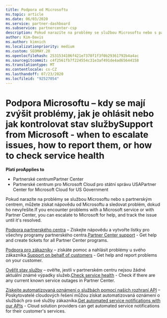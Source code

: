 ```yaml
---
title: Podpora od Microsoftu
ms.topic: article
ms.date: 06/03/2020
ms.service: partner-dashboard
ms.subservice: partnercenter-csp
description: Pokud narazíte na problémy se službou Microsoftu nebo s partnerským centrem, můžete postoupit do Microsoftu a vyřešit problém, dokud ho nevyřešíte.
author: Kim-Davis
ms.author: kimnich
ms.localizationpriority: medium
ms.custom: SEOMAY.20
ms.openlocfilehash: 2531534106f421e7378f1f3f0b29361792b4a4ac
ms.sourcegitcommit: c4f2561fb7f224554c31e3af491de4ad65644158
ms.translationtype: MT
ms.contentlocale: cs-CZ
ms.lasthandoff: 07/23/2020
ms.locfileid: "92527054"
---
```

# <a name="support-from-microsoft---when-to-escalate-issues-how-to-report-them-or-how-to-check-service-health"></a><span data-ttu-id="6e429-103">Podpora Microsoftu – kdy se mají zvýšit problémy, jak je ohlásit nebo jak kontrolovat stav služby</span><span class="sxs-lookup"><span data-stu-id="6e429-103">Support from Microsoft - when to escalate issues, how to report them, or how to check service health</span></span>

<span data-ttu-id="6e429-104">**Platí pro**</span><span class="sxs-lookup"><span data-stu-id="6e429-104">**Applies to**</span></span>

- <span data-ttu-id="6e429-105">Partnerské centrum</span><span class="sxs-lookup"><span data-stu-id="6e429-105">Partner Center</span></span>
- <span data-ttu-id="6e429-106">Partnerské centrum pro Microsoft Cloud pro státní správu USA</span><span class="sxs-lookup"><span data-stu-id="6e429-106">Partner Center for Microsoft Cloud for US Government</span></span>

<span data-ttu-id="6e429-107">Pokud narazíte na problémy se službou Microsoftu nebo s partnerským centrem, můžete získat nápovědu od Microsoftu a sledovat problém, dokud ho nevyřešíte.</span><span class="sxs-lookup"><span data-stu-id="6e429-107">If you encounter problems with a Microsoft service or with Partner Center, you can escalate to Microsoft for help, and track the issue until it's resolved.</span></span>

<span data-ttu-id="6e429-108">[Podpora partnerského centra](report-problems-with-partner-center.md) – Získejte nápovědu a vytvořte lístky pro všechny programy partnerského centra.</span><span class="sxs-lookup"><span data-stu-id="6e429-108">[Partner Center support](report-problems-with-partner-center.md) - Get help and create tickets for all Partner Center programs.</span></span>

<span data-ttu-id="6e429-109">[Podpora pro zákazníky](report-problems-on-behalf-of-a-customer.md) – získáte pomoc a nahlásit problémy u svého zákazníka.</span><span class="sxs-lookup"><span data-stu-id="6e429-109">[Support on behalf of customers](report-problems-on-behalf-of-a-customer.md) - Get help and report problems on your customer.</span></span>

<span data-ttu-id="6e429-110">[Ověřit stav služby](check-service-health.md) – ověřte, jestli v partnerském centru nejsou žádné aktuální známé výpadky služeb.</span><span class="sxs-lookup"><span data-stu-id="6e429-110">[Check service health](check-service-health.md) - Check if there are any current known service outages in Partner Center.</span></span>

<span data-ttu-id="6e429-111">[Získejte automatizovaná oznámení o službách pomocí našich rozhraní API](get-automated-service-notifications-with-our-apis.md) – Poskytovatelé cloudových řešení můžou získat automatizovaná oznámení o službách pro své služby zákazníka.</span><span class="sxs-lookup"><span data-stu-id="6e429-111">[Get automated service notifications with our APIs](get-automated-service-notifications-with-our-apis.md) - Cloud solution providers can get automated service notifications for their customer's services.</span></span>


 

 



